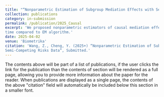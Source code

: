 ```yaml
---
title: "“Nonparametric Estimation of Subgroup Mediation Effects with Semi-Competing Risks Data"
collection: publications
category: in-submission
permalink: /publication/2025_Causal
excerpt: 'We proposed nonparametric estimators of causal mediation effects, which reduce computing
time compared to EM algorithm.'
date: 2025-04-02
venue: 'Biometrika'
citation: 'Wang, Z., Cheng, Y. (2025+) “Nonparametric Estimation of Subgroup Mediation Effects with
Semi-Competing Risks Data”, Submitted.'
---
```


The contents above will be part of a list of publications, if the user clicks the link for the publication than the contents of section will be rendered as a full page, allowing you to provide more information about the paper for the reader. When publications are displayed as a single page, the contents of the above "citation" field will automatically be included below this section in a smaller font.
